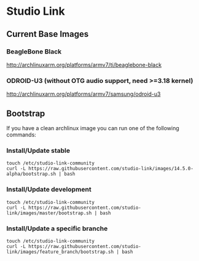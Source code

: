 # Studio Link

## Current Base Images

### BeagleBone Black

http://archlinuxarm.org/platforms/armv7/ti/beaglebone-black

### ODROID-U3 (without OTG audio support, need >=3.18 kernel)

http://archlinuxarm.org/platforms/armv7/samsung/odroid-u3

## Bootstrap

If you have a clean archlinux image you can run one of the following commands:

### Install/Update stable

```
touch /etc/studio-link-community
curl -L https://raw.githubusercontent.com/studio-link/images/14.5.0-alpha/bootstrap.sh | bash
```

### Install/Update development

```
touch /etc/studio-link-community
curl -L https://raw.githubusercontent.com/studio-link/images/master/bootstrap.sh | bash
```

### Install/Update a specific branche

```
touch /etc/studio-link-community
curl -L https://raw.githubusercontent.com/studio-link/images/feature_branch/bootstrap.sh | bash
```
